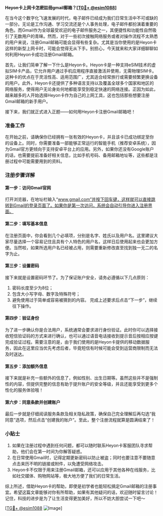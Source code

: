 **Heyon卡上网卡怎麽註冊gmail郵箱？[[TG💪+ @esim1088](https://t.me/s/esim1088)]**

在当今这个数字化飞速发展的时代，电子邮件已经成为我们日常生活中不可或缺的一部分。无论是工作沟通、学习交流还是个人事务处理，电子邮件都扮演着重要的角色。而Gmail作为全球最受欢迎的电子邮件服务之一，其便捷性和功能性自然吸引了无数用户的青睐。然而，对于一些初次接触网络服务或者对操作流程不太熟悉的用户来说，注册Gmail邮箱可能会显得有些复杂。尤其是当你使用的是Heyon卡这样的新型上网卡时，可能会觉得无从下手。别担心，今天就来和大家详细聊聊如何利用Heyon卡成功注册Gmail邮箱。

首先，让我们简单了解一下什么是Heyon卡。Heyon卡是一种支持eSIM技术的虚拟SIM卡产品，它允许用户通过手机应用程序直接激活并使用，无需物理SIM卡。这种卡的优点在于灵活性高、适用范围广，尤其适合经常旅行或需要频繁更换设备的用户。此外，Heyon卡还提供了多种语言支持以及覆盖全球多个国家和地区的网络服务，使得用户无论身处何地都能享受到稳定快速的网络连接。正因为如此，越来越多的人开始选择Heyon卡作为自己的上网工具，这也包括那些想要注册Gmail邮箱的新手用户。

接下来，我们就正式进入正题——如何用Heyon卡注册Gmail邮箱吧！

### 准备工作

在开始之前，请确保你已经拥有一张有效的Heyon卡，并且该卡已成功绑定至你的设备上。同时，你需要准备一部能够正常运行的智能手机（推荐安卓系统），因为Gmail官方更倾向于支持安卓平台上的应用。另外，如果你还没有Google账户的话，也需要提前准备好相关信息，比如手机号码、备用邮箱地址等，这些都是注册过程中可能需要用到的资料。

### 注册步骤详解

#### 第一步：访问Gmail官网
打开浏览器，在地址栏输入“www.gmail.com”并按下回车键，这样就可以直接跳转到Gmail的登录页面了。如果你是第一次访问，系统会自动引导你进入注册界面。

#### 第二步：填写基本信息
在注册页面中，你会看到几个必填项，分别是名字、姓氏以及用户名。这里建议大家尽量选择一个容易记住且具有个人特色的用户名，这样日后使用起来也会更加方便。当然啦，如果所选用户名已经被占用，则需要重新修改直至找到独一无二的名字为止。

#### 第三步：设置密码
接下来就是设置密码环节了。为了保证账户安全，请务必遵循以下几点原则：
1. 密码长度至少为8位；
2. 包含大小写字母、数字及特殊符号；
3. 避免使用过于简单或容易被猜到的内容。
完成上述要求后点击“下一步”，继续往下操作。

#### 第四步：验证身份
为了进一步确认你是合法用户，系统通常会要求进行身份验证。此时你可以选择接收短信验证码的方式来进行确认，也可以通过语音电话接收到提示音后按相应按键完成验证过程。需要注意的是，由于我们使用的是Heyon卡提供的移动数据服务，因此在这里应当优先考虑后者，毕竟短信有时候可能会受到运营商限制而无法及时送达。

#### 第五步：添加额外信息
接下来就是补充一些额外的信息了，例如性别、出生日期等。虽然这些并不是强制性的内容，但提供完整的信息有助于提升账户的安全等级，并且还能享受到更多个性化的服务体验哦！

#### 第六步：同意条款并创建账户
最后一步就是仔细阅读服务条款及相关隐私政策，确保自己完全理解后再勾选“我同意”选项，然后点击“创建我的账户”。至此，整个注册流程就算是圆满结束了！

### 小贴士

1. 如果在注册过程中遇到任何问题，都可以随时联系Heyon卡客服团队寻求帮助，他们会在第一时间为你解答疑惑。
2. 在日常使用Gmail时，记得定期更新密码以防止被盗；同时也要注意不要随意点击来历不明的链接或附件，以免遭受网络攻击。
3. Heyon卡不仅限于用来注册Gmail邮箱，还可以应用于其他各种在线服务，比如社交媒体、购物网站等，极大地方便了我们的日常生活。

综上所述，借助Heyon卡的帮助，即使是初学者也能轻松搞定Gmail邮箱的注册事宜。希望这篇文章能够对你有所帮助，如果有其他疑问的话，欢迎随时留言讨论！记住，科技的进步是为了让生活变得更加美好，所以不妨大胆尝试一下吧～

[[TG💪+ @esim1088](https://t.me/s/esim1088) ![Image](https://i.postimg.cc/4NQfJmqS/Snipaste-2025-05-13-00-14-12.png)]